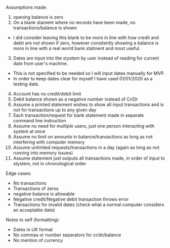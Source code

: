 Assumptions made:

1. opening balance is zero
2. On a blank stament where no records have been made, no transactions/balance is shown 
 - I did consider leaving this blank to be more in line with how credit and debit are not shown if zero, however consitently showing a balance is more in line with a real world bank statment and most useful.
 3. Dates are input into the stystem by user instead of reading for current date from user's machine. 
 - This is not specified to be needed so I will input dates manually for MVP. 
 - In order to keep dates clear for myself I have used 01/01/2020 as a testing date.
 4. Account has no credit/debit limit
 5. Debit balance shown as a negative number instead of Cr/Dr
 6. Assume a printed statement wishes to show all input transactions and is not for transactions up to any given day
 7. Each transaction/request for bank statement made in separate command line instruction
 8. Assume no need for multiple users, just one person interacting with system at once
 9. Assume no limit on amounts in balance/transactions as long as not interfering with computer memory
 10. Assume unlimited requests/transactions in a day (again as long as not running into memory issues)
 11. Assume statement just outputs all transactions made, in order of input to stystem, not in chronological order


 Edge cases:

 - No transactions 
 - Transactions of zeros
 - negative balance is allowable
 - Negative credit/Negative debit transaction throws error
 - Transactions for invalid dates (check what a normal computer considers an acceptable date)

 Notes to self (formatting):

 - Dates in UK format
 - No commas or number separators for cr/dr/balance
 - No mention of currency
